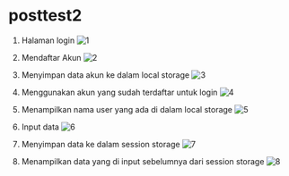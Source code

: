 # posttest2
1. Halaman login 
![1](https://user-images.githubusercontent.com/126217031/227460678-46e56434-6a6c-49fa-8346-65ff92b0a31d.jpg)

2. Mendaftar Akun
![2](https://user-images.githubusercontent.com/126217031/227460968-3b0628c4-80df-4fc0-8b66-673fba355d95.jpg)

3. Menyimpan data akun ke dalam local storage
![3](https://user-images.githubusercontent.com/126217031/227461438-74adf3e4-09ff-4bc6-a699-eb7f25ed78ca.jpg)

4. Menggunakan akun yang sudah terdaftar untuk login
![4](https://user-images.githubusercontent.com/126217031/227461107-cf8586d5-588c-45ef-9770-46df3aac0cf7.jpg)

5. Menampilkan nama user yang ada di dalam local storage
![5](https://user-images.githubusercontent.com/126217031/227461569-94a780e7-0ce3-42be-89fd-168924522c33.jpg)

6. Input data 
![6](https://user-images.githubusercontent.com/126217031/227461671-75f9f71b-a6dd-4a96-b405-cba90759e5d7.jpg)

7. Menyimpan data ke dalam session storage
![7](https://user-images.githubusercontent.com/126217031/227461892-6e5ef3b9-b6a8-45be-816d-5715ad2bda04.jpg)

8. Menampilkan data yang di input sebelumnya dari session storage
![8](https://user-images.githubusercontent.com/126217031/227461979-22c508c9-c825-4b0b-a994-bfb042aa86c0.jpg)

